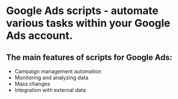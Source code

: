 # Google Ads scripts - automate various tasks within your Google Ads account.

## The main features of scripts for Google Ads:
* Campaign management automation
* Monitoring and analyzing data
* Mass changes
* Integration with external data
